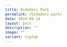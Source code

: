 ```yaml
---
title: Bidadari Park
permalink: /bidadari-park/
date: 2024-09-14
layout: post
description: ""
image: ""
variant: tiptap
---
```

